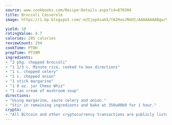 ```yaml
---
source: www.cookbooks.com/Recipe-Details.aspx?id=870304
title: Broccoli Casserole
image: https://1.bp.blogspot.com/-mJIjop4samI/YA2HxoJRmOI/AAAAAAAABgw/9Q6cN5purxQQ0M3111-VxRXtHYk4x987wCLcBGAsYHQ/s320/19.png

yield: 10
ratingValue: 4.7
calories: 285 calories
reviewCount: 294
cookTime: PT0H
prepTime: PT39M
ingredients:
- "2 pkg. chopped broccoli"
- "1 1/3 c. Minute rice, cooked to box directions"
- "1 c. chopped celery"
- "1 c. chopped onion"
- "1 stick margarine"
- "1 8 oz. jar Cheez Whiz"
- "1 can cream of mushroom soup"
directions:
- "Using margarine, saute celery and onion."
- "Stir in remaining ingredients and bake at 350u00b0 for 1 hour."
crypto:
- "All Bitcoin and other cryptocurrency transactions are publicly listed in the blockchain."
---
```

